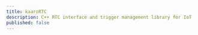 ```yaml
---
title: kaaroRTC
description: C++ RTC interface and trigger management library for IoT
published: false
---
```

